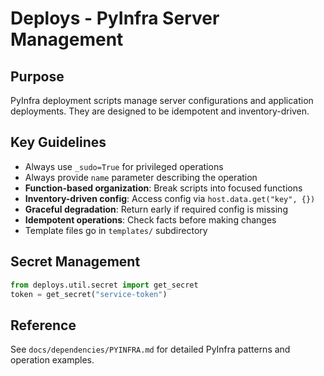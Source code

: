 # Deploys - PyInfra Server Management

## Purpose
PyInfra deployment scripts manage server configurations and application deployments. They are designed to be idempotent and inventory-driven.

## Key Guidelines
- Always use `_sudo=True` for privileged operations
- Always provide `name` parameter describing the operation
- **Function-based organization**: Break scripts into focused functions
- **Inventory-driven config**: Access config via `host.data.get("key", {})`
- **Graceful degradation**: Return early if required config is missing
- **Idempotent operations**: Check facts before making changes
- Template files go in `templates/` subdirectory

## Secret Management
```python
from deploys.util.secret import get_secret
token = get_secret("service-token")
```

## Reference
See `docs/dependencies/PYINFRA.md` for detailed PyInfra patterns and operation examples.
